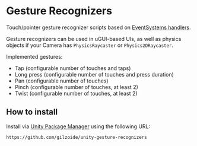 # Gesture Recognizers
Touch/pointer gesture recognizer scripts based on [EventSystems handlers](https://docs.unity3d.com/Packages/com.unity.ugui@1.0/manual/SupportedEvents.html).

Gesture recognizers can be used in uGUI-based UIs, as well as physics objects if your Camera has `PhysicsRaycaster` or `Physics2DRaycaster`.

Implemented gestures:
- Tap (configurable number of touches and taps)
- Long press (configurable number of touches and press duration)
- Pan (configurable number of touches)
- Pinch (configurable number of touches, at least 2)
- Twist (configurable number of touches, at least 2)


## How to install
Install via [Unity Package Manager](https://docs.unity3d.com/Manual/upm-ui-giturl.html) using the following URL:
```
https://github.com/gilzoide/unity-gesture-recognizers
```